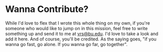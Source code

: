# Wanna Contribute?
While I'd love to flex that I wrote this whole thing on my own, if you're someone who would like to jump on in this mission, feel free to write something up and send it to me at vrs@bu.edu. I'd love to take a look and add it here. And of course, you'll be credited. As the saying goes, "if you wanna go fast, go alone. If you wanna go far, go together". 